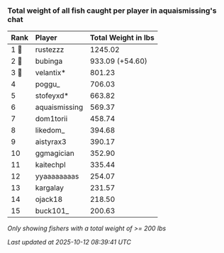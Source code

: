### Total weight of all fish caught per player in aquaismissing's chat

| Rank  | Player        | Total Weight in lbs |
|:------|:--------------|:--------------------|
| 1 🥇  | rustezzz      | 1245.02             |
| 2 🥈  | bubinga       | 933.09 (+54.60)     |
| 3 🥉  | velantix*     | 801.23              |
| 4     | poggu_        | 706.03              |
| 5     | stofeyxd*     | 663.82              |
| 6     | aquaismissing | 569.37              |
| 7     | dom1torii     | 458.74              |
| 8     | likedom_      | 394.68              |
| 9     | aistyrax3     | 390.17              |
| 10    | ggmagician    | 352.90              |
| 11    | kaitechpl     | 335.44              |
| 12    | yyaaaaaaaas   | 254.07              |
| 13    | kargalay      | 231.57              |
| 14    | ojack18       | 218.50              |
| 15    | buck101_      | 200.63              |

_Only showing fishers with a total weight of >= 200 lbs_

_Last updated at 2025-10-12 08:39:41 UTC_